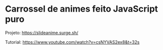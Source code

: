 # Carrossel de animes feito JavaScript puro
Projeto: https://slideanime.surge.sh/

Tutorial: https://www.youtube.com/watch?v=csNYVAS2ex8&t=32s
